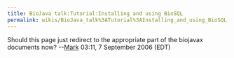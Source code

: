 ```yaml
---
title: BioJava talk:Tutorial:Installing and using BioSQL
permalink: wikis/BioJava_talk%3ATutorial%3AInstalling_and_using_BioSQL
---
```


Should this page just redirect to the appropriate part of the biojavax
documents now? --[Mark](User:Mark "wikilink") 03:11, 7 September 2006
(EDT)
